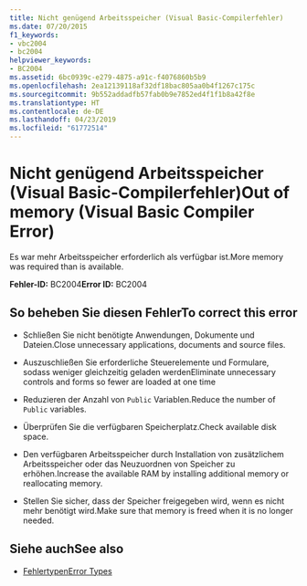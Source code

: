 ```yaml
---
title: Nicht genügend Arbeitsspeicher (Visual Basic-Compilerfehler)
ms.date: 07/20/2015
f1_keywords:
- vbc2004
- bc2004
helpviewer_keywords:
- BC2004
ms.assetid: 6bc0939c-e279-4875-a91c-f4076860b5b9
ms.openlocfilehash: 2ea12139118af32df18bac805aa0b4f1267c175c
ms.sourcegitcommit: 9b552addadfb57fab0b9e7852ed4f1f1b8a42f8e
ms.translationtype: HT
ms.contentlocale: de-DE
ms.lasthandoff: 04/23/2019
ms.locfileid: "61772514"
---
```

# <a name="out-of-memory-visual-basic-compiler-error"></a><span data-ttu-id="6641b-102">Nicht genügend Arbeitsspeicher (Visual Basic-Compilerfehler)</span><span class="sxs-lookup"><span data-stu-id="6641b-102">Out of memory (Visual Basic Compiler Error)</span></span>
<span data-ttu-id="6641b-103">Es war mehr Arbeitsspeicher erforderlich als verfügbar ist.</span><span class="sxs-lookup"><span data-stu-id="6641b-103">More memory was required than is available.</span></span>  
  
 <span data-ttu-id="6641b-104">**Fehler-ID:** BC2004</span><span class="sxs-lookup"><span data-stu-id="6641b-104">**Error ID:** BC2004</span></span>  
  
## <a name="to-correct-this-error"></a><span data-ttu-id="6641b-105">So beheben Sie diesen Fehler</span><span class="sxs-lookup"><span data-stu-id="6641b-105">To correct this error</span></span>  
  
- <span data-ttu-id="6641b-106">Schließen Sie nicht benötigte Anwendungen, Dokumente und Dateien.</span><span class="sxs-lookup"><span data-stu-id="6641b-106">Close unnecessary applications, documents and source files.</span></span>  
  
- <span data-ttu-id="6641b-107">Auszuschließen Sie erforderliche Steuerelemente und Formulare, sodass weniger gleichzeitig geladen werden</span><span class="sxs-lookup"><span data-stu-id="6641b-107">Eliminate unnecessary controls and forms so fewer are loaded at one time</span></span>  
  
- <span data-ttu-id="6641b-108">Reduzieren der Anzahl von `Public` Variablen.</span><span class="sxs-lookup"><span data-stu-id="6641b-108">Reduce the number of `Public` variables.</span></span>  
  
- <span data-ttu-id="6641b-109">Überprüfen Sie die verfügbaren Speicherplatz.</span><span class="sxs-lookup"><span data-stu-id="6641b-109">Check available disk space.</span></span>  
  
- <span data-ttu-id="6641b-110">Den verfügbaren Arbeitsspeicher durch Installation von zusätzlichem Arbeitsspeicher oder das Neuzuordnen von Speicher zu erhöhen.</span><span class="sxs-lookup"><span data-stu-id="6641b-110">Increase the available RAM by installing additional memory or reallocating memory.</span></span>  
  
- <span data-ttu-id="6641b-111">Stellen Sie sicher, dass der Speicher freigegeben wird, wenn es nicht mehr benötigt wird.</span><span class="sxs-lookup"><span data-stu-id="6641b-111">Make sure that memory is freed when it is no longer needed.</span></span>  
  
## <a name="see-also"></a><span data-ttu-id="6641b-112">Siehe auch</span><span class="sxs-lookup"><span data-stu-id="6641b-112">See also</span></span>

- [<span data-ttu-id="6641b-113">Fehlertypen</span><span class="sxs-lookup"><span data-stu-id="6641b-113">Error Types</span></span>](../../../visual-basic/programming-guide/language-features/error-types.md)
